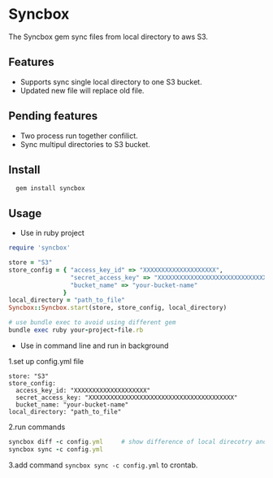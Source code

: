# Syncbox

The Syncbox gem sync files from local directory to aws S3.

## Features

* Supports sync single local directory to one S3 bucket.
* Updated new file will replace old file.

## Pending features

* Two process run together confilict.
* Sync multipul directories to S3 bucket.

## Install

```
  gem install syncbox
```

## Usage

* Use in ruby project
	
```ruby
require 'syncbox'

store = "S3"
store_config = { "access_key_id" => "XXXXXXXXXXXXXXXXXXXX", 
                 "secret_access_key" => "XXXXXXXXXXXXXXXXXXXXXXXXXXXXXXXXXXXXXXXX",
                 "bucket_name" => "your-bucket-name"
               }
local_directory = "path_to_file"
Syncbox::Syncbox.start(store, store_config, local_directory)

```

```ruby
# use bundle exec to avoid using different gem
bundle exec ruby your-project-file.rb
```

* Use in command line and run in background

1.set up config.yml file
```
store: "S3"
store_config:
  access_key_id: "XXXXXXXXXXXXXXXXXXXX"
  secret_access_key: "XXXXXXXXXXXXXXXXXXXXXXXXXXXXXXXXXXXXXXXX"
  bucket_name: "your-bucket-name"
local_directory: "path_to_file"  
```

2.run commands
```ruby
syncbox diff -c config.yml     # show difference of local direcotry and s3 bucket.
syncbox sync -c config.yml
```

3.add command `syncbox sync -c config.yml` to crontab. 

